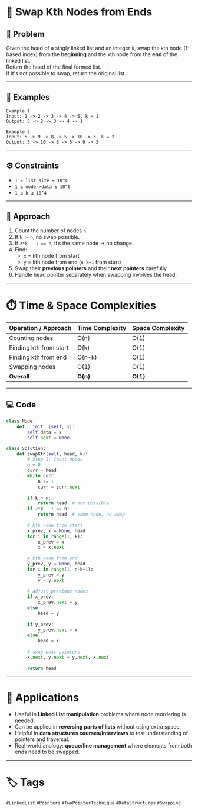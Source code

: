 # 🔄 Swap Kth Nodes from Ends

## 📌 Problem
Given the head of a singly linked list and an integer `k`, swap the `k`th node (1-based index) from the **beginning** and the `k`th node from the **end** of the linked list.  
Return the head of the final formed list.  
If it's not possible to swap, return the original list.

---

## 📝 Examples
```text
Example 1  
Input: 1 -> 2 -> 3 -> 4 -> 5, k = 1
Output: 5 -> 2 -> 3 -> 4 -> 1

Example 2  
Input: 5 -> 9 -> 8 -> 5 -> 10 -> 3, k = 2  
Output: 5 -> 10 -> 8 -> 5 -> 9 -> 3
```
---

## ⚙️ Constraints
- `1 ≤ list size ≤ 10^4`  
- `1 ≤ node->data ≤ 10^6`  
- `1 ≤ k ≤ 10^4`  

---

## 🎯 Approach
1. Count the number of nodes `n`.  
2. If `k > n`, no swap possible.  
3. If `2*k - 1 == n`, it’s the same node → no change.  
4. Find:
   - `x` = kth node from start  
   - `y` = kth node from end (`n-k+1` from start)  
5. Swap their **previous pointers** and their **next pointers** carefully.  
6. Handle head pointer separately when swapping involves the head.  

---
# ⏱️ Time & Space Complexities

| Operation / Approach | Time Complexity | Space Complexity |
|-----------------------|-----------------|------------------|
| Counting nodes        | O(n)            | O(1)             |
| Finding kth from start| O(k)            | O(1)             |
| Finding kth from end  | O(n-k)          | O(1)             |
| Swapping nodes        | O(1)            | O(1)             |
| **Overall**           | **O(n)**        | **O(1)**         |
---

## 💻 Code

```python
class Node:
    def __init__(self, x):
        self.data = x
        self.next = None

class Solution:
    def swapKth(self, head, k):
        # Step 1: Count nodes
        n = 0
        curr = head
        while curr:
            n += 1
            curr = curr.next
        
        if k > n:
            return head  # not possible
        if 2*k - 1 == n:
            return head  # same node, no swap
        
        # kth node from start
        x_prev, x = None, head
        for i in range(1, k):
            x_prev = x
            x = x.next
        
        # kth node from end
        y_prev, y = None, head
        for i in range(1, n-k+1):
            y_prev = y
            y = y.next
        
        # adjust previous nodes
        if x_prev:
            x_prev.next = y
        else:
            head = y
        
        if y_prev:
            y_prev.next = x
        else:
            head = x
        
        # swap next pointers
        x.next, y.next = y.next, x.next
        
        return head
```
---
# 🚀 Applications

- Useful in **Linked List manipulation** problems where node reordering is needed.  
- Can be applied in **reversing parts of lists** without using extra space.  
- Helpful in **data structures courses/interviews** to test understanding of pointers and traversal.  
- Real-world analogy: **queue/line management** where elements from both ends need to be swapped.  
---
# 🏷️ Tags  

`#LinkedList` `#Pointers` `#TwoPointerTechnique` `#DataStructures` `#Swapping`  
  
